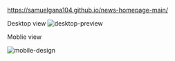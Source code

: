 https://samuelgana104.github.io/news-homepage-main/



Desktop view
![desktop-preview](https://github.com/user-attachments/assets/ce0dd9ed-55aa-45bf-954e-59c93367d270)


Moblie view

![mobile-design](https://github.com/user-attachments/assets/1fbd97de-4aeb-4e9d-9569-5d13d98f28a5)
